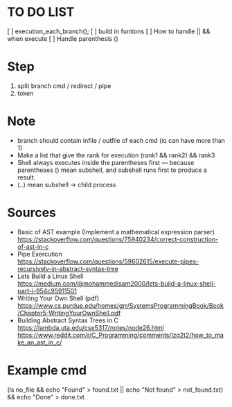 
# TO DO LIST

[ ] execution_each_branch();
[ ] build in funtions
[ ] How to handle || && when execute
[ ] Handle parenthesis ()

# Step
1. split branch cmd / redirect / pipe
2. token



# Note
- branch should contain infile / outfile of each cmd (io can have more than 1)
- Make a list that give the rank for execution (rank1 && rank2) && rank3
- Shell always executes inside the parentheses first — because parentheses () mean subshell, and subshell runs first to produce a result.
- (..) mean subshell -> child process


# Sources

- Basic of AST example (Implement a mathematical expression parser)
https://stackoverflow.com/questions/75940234/correct-construction-of-ast-in-c 
- Pipe Exercution 
https://stackoverflow.com/questions/59602615/execute-pipes-recursively-in-abstract-syntax-tree 
- Lets Build a Linux Shell 
https://medium.com/@mohammedisam2000/lets-build-a-linux-shell-part-i-954c95911501 
- Writing Your Own Shell (pdf)
https://www.cs.purdue.edu/homes/grr/SystemsProgrammingBook/Book/Chapter5-WritingYourOwnShell.pdf 
- Building Abstract Syntax Trees in C
https://lambda.uta.edu/cse5317/notes/node26.html
https://www.reddit.com/r/C_Programming/comments/lzq2t2/how_to_make_an_ast_in_c/


# Example cmd
(ls no_file && echo "Found" > found.txt || echo "Not found" > not_found.txt) && echo "Done" > done.txt

